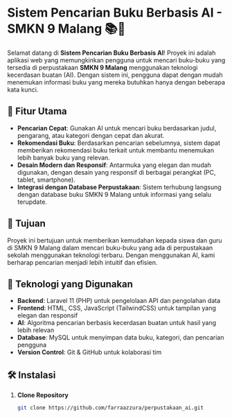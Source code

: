 # Sistem Pencarian Buku Berbasis AI - SMKN 9 Malang 📚🤖

Selamat datang di **Sistem Pencarian Buku Berbasis AI**! Proyek ini adalah aplikasi web yang memungkinkan pengguna untuk mencari buku-buku yang tersedia di perpustakaan **SMKN 9 Malang** menggunakan teknologi kecerdasan buatan (AI). Dengan sistem ini, pengguna dapat dengan mudah menemukan informasi buku yang mereka butuhkan hanya dengan beberapa kata kunci.

## 🚀 Fitur Utama
- **Pencarian Cepat**: Gunakan AI untuk mencari buku berdasarkan judul, pengarang, atau kategori dengan cepat dan akurat.
- **Rekomendasi Buku**: Berdasarkan pencarian sebelumnya, sistem dapat memberikan rekomendasi buku terkait untuk membantu menemukan lebih banyak buku yang relevan.
- **Desain Modern dan Responsif**: Antarmuka yang elegan dan mudah digunakan, dengan desain yang responsif di berbagai perangkat (PC, tablet, smartphone).
- **Integrasi dengan Database Perpustakaan**: Sistem terhubung langsung dengan database buku SMKN 9 Malang untuk informasi yang selalu terupdate.
  
## 🎯 Tujuan
Proyek ini bertujuan untuk memberikan kemudahan kepada siswa dan guru di SMKN 9 Malang dalam mencari buku-buku yang ada di perpustakaan sekolah menggunakan teknologi terbaru. Dengan menggunakan AI, kami berharap pencarian menjadi lebih intuitif dan efisien.

## 🔧 Teknologi yang Digunakan
- **Backend**: Laravel 11 (PHP) untuk pengelolaan API dan pengolahan data
- **Frontend**: HTML, CSS, JavaScript (TailwindCSS) untuk tampilan yang elegan dan responsif
- **AI**: Algoritma pencarian berbasis kecerdasan buatan untuk hasil yang lebih relevan
- **Database**: MySQL untuk menyimpan data buku, kategori, dan pencarian pengguna
- **Version Control**: Git & GitHub untuk kolaborasi tim

## 🛠️ Instalasi
1. **Clone Repository**
   ```bash
   git clone https://github.com/farraazzura/perpustakaan_ai.git 

   
